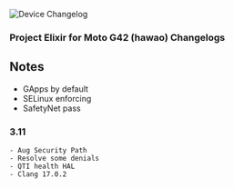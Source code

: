![Device Changelog](https://i.imgur.com/C0Wcdr5.png)

### Project Elixir for Moto G42 (hawao) Changelogs

## Notes

- GApps by default
- SELinux enforcing
- SafetyNet pass

### 3.11
```
- Aug Security Path
- Resolve some denials
- QTI health HAL
- Clang 17.0.2
```